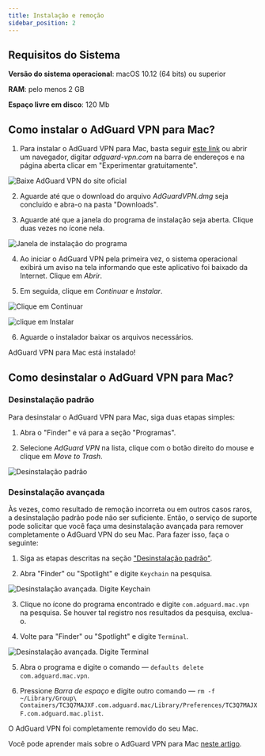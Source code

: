 ```yaml
---
title: Instalação e remoção
sidebar_position: 2
---
```


## Requisitos do Sistema

**Versão do sistema operacional**: macOS 10.12 (64 bits) ou superior

**RAM**: pelo menos 2 GB

**Espaço livre em disco**: 120 Mb


## Como instalar o AdGuard VPN para Mac?

1. Para instalar o AdGuard VPN para Mac, basta seguir [este link](https://agrd.io/mac_vpn) ou abrir um navegador, digitar *adguard-vpn.com* na barra de endereços e na página aberta clicar em "Experimentar gratuitamente".

![Baixe AdGuard VPN do site oficial](https://cdn.adguard.com/public/Adguard/kb/vpn-install/mac-install-en.png)

2. Aguarde até que o download do arquivo *AdGuardVPN.dmg* seja concluído e abra-o na pasta "Downloads".

3. Aguarde até que a janela do programa de instalação seja aberta. Clique duas vezes no ícone nela.

![Janela de instalação do programa](https://cdn.adguard.com/public/Adguard/kb/vpn-install/mac-install-ru-1.png)

4. Ao iniciar o AdGuard VPN pela primeira vez, o sistema operacional exibirá um aviso na tela informando que este aplicativo foi baixado da Internet. Clique em *Abrir*.

5. Em seguida, clique em *Continuar* e *Instalar*.

![Clique em Continuar](https://cdn.adguard.com/public/Adguard/kb/vpn-install/mac-install-2-en.png)

![clique em Instalar](https://cdn.adguard.com/public/Adguard/kb/vpn-install/mac-install-3-en.png)

6. Aguarde o instalador baixar os arquivos necessários.

AdGuard VPN para Mac está instalado!


## Como desinstalar o AdGuard VPN para Mac?

### Desinstalação padrão

Para desinstalar o AdGuard VPN para Mac, siga duas etapas simples:

1. Abra o "Finder" e vá para a seção "Programas".

2. Selecione *AdGuard VPN* na lista, clique com o botão direito do mouse e clique em *Move to Trash*.

![Desinstalação padrão](https://cdn.adguard.com/public/Adguard/kb/vpn-install/mac-uninstall-1-en.png)


### Desinstalação avançada

Às vezes, como resultado de remoção incorreta ou em outros casos raros, a desinstalação padrão pode não ser suficiente. Então, o serviço de suporte pode solicitar que você faça uma desinstalação avançada para remover completamente o AdGuard VPN do seu Mac. Para fazer isso, faça o seguinte:

1. Siga as etapas descritas na seção ["Desinstalação padrão"](#how-to-uninstall-adguard-vpn-for-mac).

2. Abra "Finder" ou "Spotlight" e digite `Keychain` na pesquisa.

![Desinstalação avançada. Digite Keychain](https://cdn.adguard.com/public/Adguard/kb/vpn-install/mac-key-chain-en.png)

3. Clique no ícone do programa encontrado e digite `com.adguard.mac.vpn` na pesquisa. Se houver tal registro nos resultados da pesquisa, exclua-o.

4. Volte para "Finder" ou "Spotlight" e digite `Terminal`.

![Desinstalação avançada. Digite Terminal](https://cdn.adguard.com/public/Adguard/kb/vpn-install/mac-terminal-en.png)

5. Abra o programa e digite o comando — `defaults delete com.adguard.mac.vpn`.

6. Pressione *Barra de espaço* e digite outro comando — `rm -f ~/Library/Group\ Containers/TC3Q7MAJXF.com.adguard.mac/Library/Preferences/TC3Q7MAJXF.com.adguard.mac.plist`.

O AdGuard VPN foi completamente removido do seu Mac.

Você pode aprender mais sobre o AdGuard VPN para Mac [neste artigo](/adguard-vpn-for-mac/overview.md).